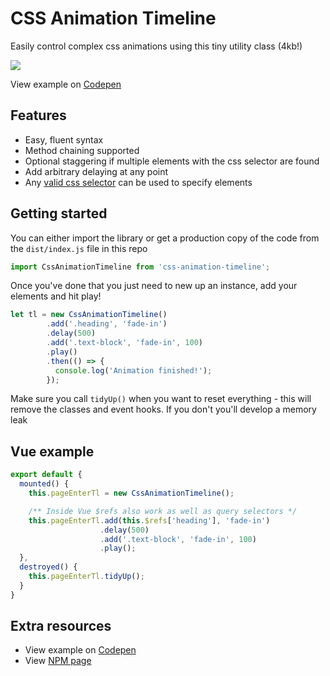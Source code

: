 # CSS Animation Timeline

Easily control complex css animations using this tiny utility class (4kb!)

<img src="https://thumbs.gfycat.com/PleasedFarBlackandtancoonhound.webp" />

View example on [Codepen](https://codepen.io/JWardee/pen/agaXrW/)

## Features
 - Easy, fluent syntax
 - Method chaining supported
 - Optional staggering if multiple elements with the css selector are found
 - Add arbitrary delaying at any point
 - Any [valid css selector](https://developer.mozilla.org/en-US/docs/Web/API/Document/querySelectorAll#Parameters) can be used to specify elements

## Getting started
You can either import the library or get a production copy of the code from the `dist/index.js` file in this repo
```javascript
import CssAnimationTimeline from 'css-animation-timeline';
```
Once you've done that you just need to new up an instance, add your elements and hit play!

```javascript
let tl = new CssAnimationTimeline()
        .add('.heading', 'fade-in')
        .delay(500)
        .add('.text-block', 'fade-in', 100)
        .play()
        .then(() => {
          console.log('Animation finished!');
        });
```

Make sure you call `tidyUp()` when you want to reset everything - this will remove the classes and event hooks. If you don't you'll develop a memory leak

## Vue example

```javascript
export default {
  mounted() {
    this.pageEnterTl = new CssAnimationTimeline();

    /** Inside Vue $refs also work as well as query selectors */
    this.pageEnterTl.add(this.$refs['heading'], 'fade-in')
                    .delay(500)
                    .add('.text-block', 'fade-in', 100)
                    .play();
  },
  destroyed() {
    this.pageEnterTl.tidyUp();
  }
}
```

## Extra resources
- View example on [Codepen](https://codepen.io/JWardee/pen/agaXrW/)
- View [NPM page](https://www.npmjs.com/package/css-animation-timeline)
